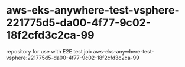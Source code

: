 # aws-eks-anywhere-test-vsphere-221775d5-da00-4f77-9c02-18f2cfd3c2ca-99
repository for use with E2E test job aws-eks-anywhere-test-vsphere:221775d5-da00-4f77-9c02-18f2cfd3c2ca-99
